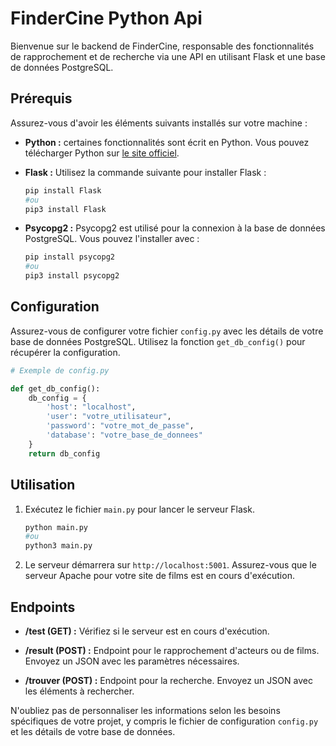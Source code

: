 # FinderCine Python Api

Bienvenue sur le backend de FinderCine, responsable des fonctionnalités de rapprochement et de recherche via une API en utilisant Flask et une base de données PostgreSQL.

## Prérequis

Assurez-vous d'avoir les éléments suivants installés sur votre machine :

- **Python :** certaines fonctionnalités sont écrit en Python. Vous pouvez télécharger Python sur [le site officiel](https://www.python.org/downloads/).

- **Flask :** Utilisez la commande suivante pour installer Flask :
    ```python
    pip install Flask
    #ou
    pip3 install Flask
    ```

- **Psycopg2 :** Psycopg2 est utilisé pour la connexion à la base de données PostgreSQL. Vous pouvez l'installer avec :
    ```python
    pip install psycopg2
    #ou
    pip3 install psycopg2
    ```

## Configuration

Assurez-vous de configurer votre fichier `config.py` avec les détails de votre base de données PostgreSQL. Utilisez la fonction `get_db_config()` pour récupérer la configuration.

```python
# Exemple de config.py

def get_db_config():
    db_config = {
        'host': "localhost",
        'user': "votre_utilisateur",
        'password': "votre_mot_de_passe",
        'database': "votre_base_de_donnees"
    }
    return db_config
```

## Utilisation

1. Exécutez le fichier `main.py` pour lancer le serveur Flask.

    ```python
    python main.py
    #ou
    python3 main.py
    ```

2. Le serveur démarrera sur `http://localhost:5001`. Assurez-vous que le serveur Apache pour votre site de films est en cours d'exécution.

## Endpoints

- **/test (GET) :** Vérifiez si le serveur est en cours d'exécution.

- **/result (POST) :** Endpoint pour le rapprochement d'acteurs ou de films. Envoyez un JSON avec les paramètres nécessaires.

- **/trouver (POST) :** Endpoint pour la recherche. Envoyez un JSON avec les éléments à rechercher.

N'oubliez pas de personnaliser les informations selon les besoins spécifiques de votre projet, y compris le fichier de configuration `config.py` et les détails de votre base de données.
